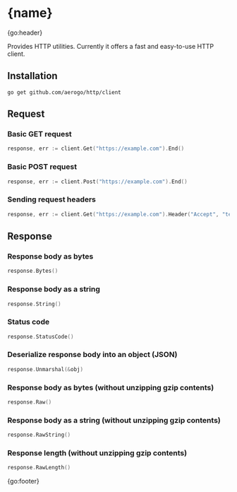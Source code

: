 # {name}

{go:header}

Provides HTTP utilities. Currently it offers a fast and easy-to-use HTTP client.

## Installation

```shell
go get github.com/aerogo/http/client
```

## Request

### Basic GET request

```go
response, err := client.Get("https://example.com").End()
```

### Basic POST request

```go
response, err := client.Post("https://example.com").End()
```

### Sending request headers

```go
response, err := client.Get("https://example.com").Header("Accept", "text/html").End()
```

## Response

### Response body as bytes

```go
response.Bytes()
```

### Response body as a string

```go
response.String()
```

### Status code

```go
response.StatusCode()
```

### Deserialize response body into an object (JSON)

```go
response.Unmarshal(&obj)
```

### Response body as bytes (without unzipping gzip contents)

```go
response.Raw()
```

### Response body as a string (without unzipping gzip contents)

```go
response.RawString()
```

### Response length (without unzipping gzip contents)

```go
response.RawLength()
```

{go:footer}
